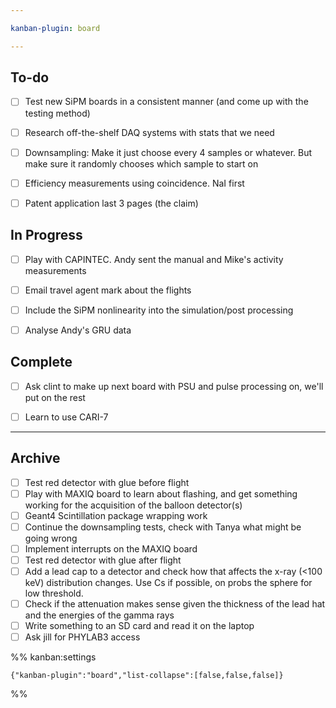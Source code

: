 ```yaml
---

kanban-plugin: board

---
```


## To-do

- [ ] Test new SiPM boards in a consistent manner (and come up with the testing method)
- [ ] Research off-the-shelf DAQ systems with stats that we need
- [ ] Downsampling: Make it just choose every 4 samples or whatever. But make sure it randomly chooses which sample to start on
- [ ] Efficiency measurements using coincidence. NaI first
- [ ] Patent application last 3 pages (the claim)


## In Progress

- [ ] Play with CAPINTEC. Andy sent the manual and Mike's activity measurements
- [ ] Email travel agent mark about the flights
- [ ] Include the SiPM nonlinearity into the simulation/post processing
- [ ] Analyse Andy's GRU data


## Complete

- [ ] Ask clint to make up next board with PSU and pulse processing on, we'll put on the rest
- [ ] Learn to use CARI-7


***

## Archive

- [ ] Test red detector with glue before flight
- [ ] Play with MAXIQ board to learn about flashing, and get something working for the acquisition of the balloon detector(s)
- [ ] Geant4 Scintillation package wrapping work
- [ ] Continue the downsampling tests, check with Tanya what might be going wrong
- [ ] Implement interrupts on the MAXIQ board
- [ ] Test red detector with glue after flight
- [ ] Add a lead cap to a detector and check how that affects the x-ray (<100 keV) distribution changes. Use Cs if possible, on probs the sphere for low threshold.
- [ ] Check if the attenuation makes sense given the thickness of the lead hat and the energies of the gamma rays
- [ ] Write something to an SD card and read it on the laptop
- [ ] Ask jill for PHYLAB3 access

%% kanban:settings
```
{"kanban-plugin":"board","list-collapse":[false,false,false]}
```
%%